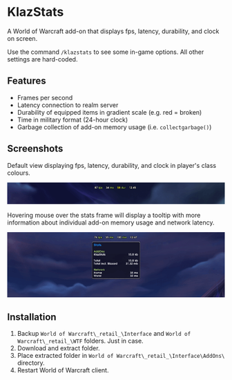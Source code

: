 # KlazStats

A World of Warcraft add-on that displays fps, latency, durability, and clock on screen.

Use the command `/klazstats` to see some in-game options. All other settings are hard-coded.

## Features

- Frames per second
- Latency connection to realm server
- Durability of equipped items in gradient scale (e.g. red = broken)
- Time in military format (24-hour clock)
- Garbage collection of add-on memory usage (i.e. `collectgarbage()`)

## Screenshots

Default view displaying fps, latency, durability, and clock in player's class colours.

![](https://github.com/haothitran/KlazStats/blob/master/Media/ScreenshotDefault.png?raw=true)

Hovering mouse over the stats frame will display a tooltip with more information about individual add-on memory usage and network latency.

![](https://github.com/haothitran/KlazStats/blob/master/Media/ScreenshotTooltip.png?raw=true)

## Installation

1. Backup `World of Warcraft\_retail_\Interface` and `World of Warcraft\_retail_\WTF` folders. Just in case.
2. Download and extract folder.
3. Place extracted folder in `World of Warcraft\_retail_\Interface\AddOns\` directory.
4. Restart World of Warcraft client.
